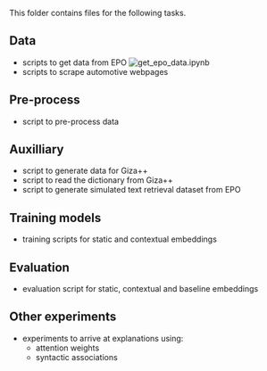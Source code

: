 This folder contains files for the following tasks.

## Data
- scripts to get data from EPO ![get_epo_data.ipynb](./get_epo_data.ipynb)
- scripts to scrape automotive webpages

## Pre-process
- script to pre-process data

## Auxilliary
- script to generate data for Giza++
- script to read the dictionary from Giza++
- script to generate simulated text retrieval dataset from EPO

## Training models
- training scripts for static and contextual embeddings

## Evaluation 
- evaluation script for static, contextual and baseline embeddings

## Other experiments
- experiments to arrive at explanations using:
  - attention weights
  - syntactic associations
